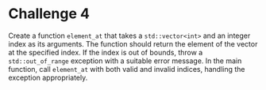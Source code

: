 # Challenge 4

Create a function `element_at` that takes a `std::vector<int>` and an integer index as its arguments. The function should return the element of the vector at the specified index. If the index is out of bounds, throw a `std::out_of_range` exception with a suitable error message. In the main function, call `element_at` with both valid and invalid indices, handling the exception appropriately.

